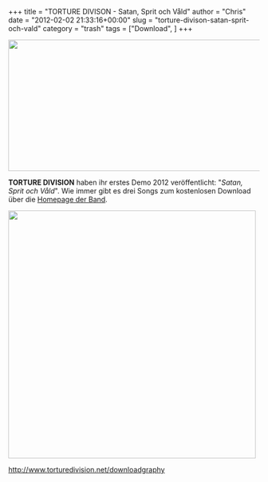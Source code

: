 +++
title = "TORTURE DIVISON - Satan, Sprit och Våld"
author = "Chris"
date = "2012-02-02 21:33:16+00:00"
slug = "torture-divison-satan-sprit-och-vald"
category = "trash"
tags = ["Download", ]
+++

<img src="http://necroslaughter.de/wp-content/uploads/2011/03/Torture-Division-Logo.jpg" alt="" title="Torture Division - Logo" width="680" height="263" class="alignnone size-full wp-image-5136" />

**TORTURE DIVISION** haben ihr erstes Demo 2012 veröffentlicht: "_Satan, Sprit och Våld_". Wie immer gibt es drei Songs zum kostenlosen Download über die <a href="http://www.torturedivision.net/">Homepage der Band</a>.

<img src="http://necroslaughter.de/wp-content/uploads/2012/02/Torture-Division-Satan-Sprit-Och-Väld.jpg" alt="" title="Torture Division - Satan, Sprit Och Väld" width="496" height="496" class="alignnone size-full wp-image-7744" />

<a href="http://www.torturedivision.net/downloadgraphy">http://www.torturedivision.net/downloadgraphy</a>
